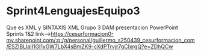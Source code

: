 # Sprint4LenguajesEquipo3
Que es XML y SINTAXIS XML​ Grupo 3​ DAM presentacion PowerPoint Sprints 1&2 link-->https://cesurformacion0-my.sharepoint.com/:p:/g/personal/guillermo_s250439_cesurformacion_com/ESZIBLIaII1Gl1yGW7LbX4sBmZK9-cXdPTrvjr7gCIxrgQ?e=ZDhQCw
